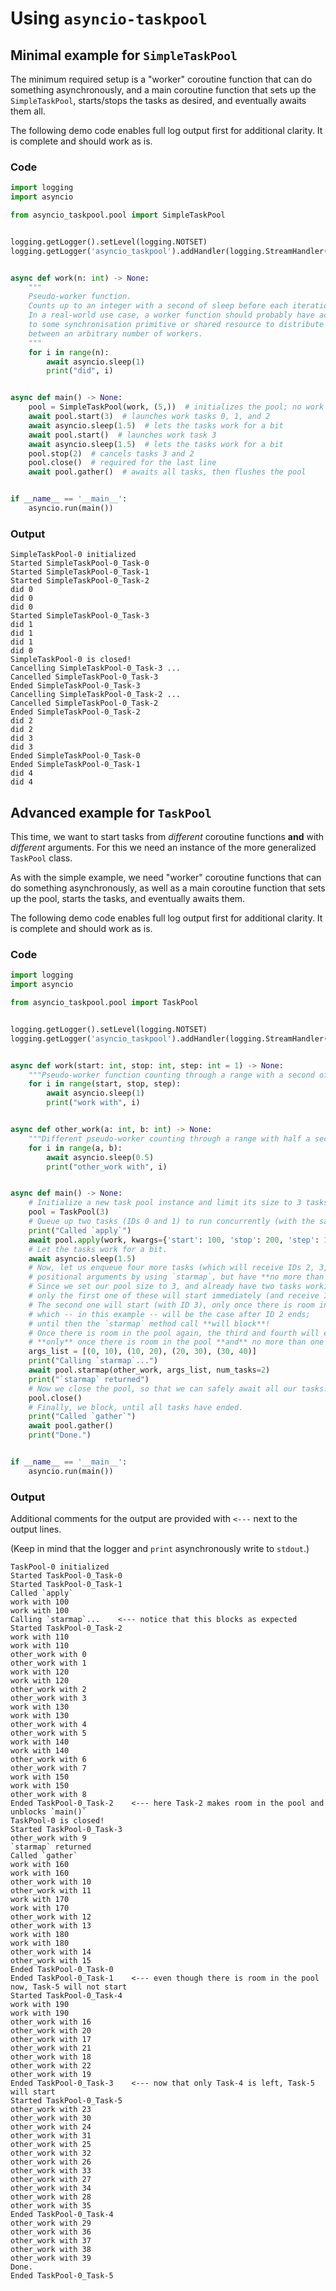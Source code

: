 # Using `asyncio-taskpool`

## Minimal example for `SimpleTaskPool`

The minimum required setup is a "worker" coroutine function that can do something asynchronously, and a main coroutine function that sets up the `SimpleTaskPool`, starts/stops the tasks as desired, and eventually awaits them all. 

The following demo code enables full log output first for additional clarity. It is complete and should work as is.

### Code
```python
import logging
import asyncio

from asyncio_taskpool.pool import SimpleTaskPool


logging.getLogger().setLevel(logging.NOTSET)
logging.getLogger('asyncio_taskpool').addHandler(logging.StreamHandler())


async def work(n: int) -> None:
    """
    Pseudo-worker function. 
    Counts up to an integer with a second of sleep before each iteration.
    In a real-world use case, a worker function should probably have access 
    to some synchronisation primitive or shared resource to distribute work 
    between an arbitrary number of workers.
    """
    for i in range(n):
        await asyncio.sleep(1)
        print("did", i)


async def main() -> None:
    pool = SimpleTaskPool(work, (5,))  # initializes the pool; no work is being done yet
    await pool.start(3)  # launches work tasks 0, 1, and 2
    await asyncio.sleep(1.5)  # lets the tasks work for a bit
    await pool.start()  # launches work task 3
    await asyncio.sleep(1.5)  # lets the tasks work for a bit
    pool.stop(2)  # cancels tasks 3 and 2
    pool.close()  # required for the last line
    await pool.gather()  # awaits all tasks, then flushes the pool


if __name__ == '__main__':
    asyncio.run(main())
```

### Output 
```
SimpleTaskPool-0 initialized
Started SimpleTaskPool-0_Task-0
Started SimpleTaskPool-0_Task-1
Started SimpleTaskPool-0_Task-2
did 0
did 0
did 0
Started SimpleTaskPool-0_Task-3
did 1
did 1
did 1
did 0
SimpleTaskPool-0 is closed!
Cancelling SimpleTaskPool-0_Task-3 ...
Cancelled SimpleTaskPool-0_Task-3
Ended SimpleTaskPool-0_Task-3
Cancelling SimpleTaskPool-0_Task-2 ...
Cancelled SimpleTaskPool-0_Task-2
Ended SimpleTaskPool-0_Task-2
did 2
did 2
did 3
did 3
Ended SimpleTaskPool-0_Task-0
Ended SimpleTaskPool-0_Task-1
did 4
did 4
```

## Advanced example for `TaskPool`

This time, we want to start tasks from _different_ coroutine functions **and** with _different_ arguments. For this we need an instance of the more generalized `TaskPool` class.

As with the simple example, we need "worker" coroutine functions that can do something asynchronously, as well as a main coroutine function that sets up the pool, starts the tasks, and eventually awaits them.

The following demo code enables full log output first for additional clarity. It is complete and should work as is.

### Code
```python
import logging
import asyncio

from asyncio_taskpool.pool import TaskPool


logging.getLogger().setLevel(logging.NOTSET)
logging.getLogger('asyncio_taskpool').addHandler(logging.StreamHandler())


async def work(start: int, stop: int, step: int = 1) -> None:
    """Pseudo-worker function counting through a range with a second of sleep in between each iteration."""
    for i in range(start, stop, step):
        await asyncio.sleep(1)
        print("work with", i)


async def other_work(a: int, b: int) -> None:
    """Different pseudo-worker counting through a range with half a second of sleep in between each iteration."""
    for i in range(a, b):
        await asyncio.sleep(0.5)
        print("other_work with", i)


async def main() -> None:
    # Initialize a new task pool instance and limit its size to 3 tasks.
    pool = TaskPool(3)
    # Queue up two tasks (IDs 0 and 1) to run concurrently (with the same positional arguments).
    print("Called `apply`")
    await pool.apply(work, kwargs={'start': 100, 'stop': 200, 'step': 10}, num=2)
    # Let the tasks work for a bit.
    await asyncio.sleep(1.5)
    # Now, let us enqueue four more tasks (which will receive IDs 2, 3, 4, and 5), each created with different 
    # positional arguments by using `starmap`, but have **no more than two of those** run concurrently.
    # Since we set our pool size to 3, and already have two tasks working within the pool,
    # only the first one of these will start immediately (and receive ID 2).
    # The second one will start (with ID 3), only once there is room in the pool,
    # which -- in this example -- will be the case after ID 2 ends;
    # until then the `starmap` method call **will block**!
    # Once there is room in the pool again, the third and fourth will each start (with IDs 4 and 5)
    # **only** once there is room in the pool **and** no more than one of these last four tasks is running.
    args_list = [(0, 10), (10, 20), (20, 30), (30, 40)]
    print("Calling `starmap`...")
    await pool.starmap(other_work, args_list, num_tasks=2)
    print("`starmap` returned")
    # Now we close the pool, so that we can safely await all our tasks.
    pool.close()
    # Finally, we block, until all tasks have ended.
    print("Called `gather`")
    await pool.gather()
    print("Done.")


if __name__ == '__main__':
    asyncio.run(main())
```

### Output 
Additional comments for the output are provided with `<---` next to the output lines.

(Keep in mind that the logger and `print` asynchronously write to `stdout`.)
```
TaskPool-0 initialized
Started TaskPool-0_Task-0
Started TaskPool-0_Task-1
Called `apply`
work with 100
work with 100
Calling `starmap`...    <--- notice that this blocks as expected
Started TaskPool-0_Task-2
work with 110
work with 110
other_work with 0
other_work with 1
work with 120
work with 120
other_work with 2
other_work with 3
work with 130
work with 130
other_work with 4
other_work with 5
work with 140
work with 140
other_work with 6
other_work with 7
work with 150
work with 150
other_work with 8
Ended TaskPool-0_Task-2    <--- here Task-2 makes room in the pool and unblocks `main()`
TaskPool-0 is closed!
Started TaskPool-0_Task-3
other_work with 9
`starmap` returned
Called `gather`
work with 160
work with 160
other_work with 10
other_work with 11
work with 170
work with 170
other_work with 12
other_work with 13
work with 180
work with 180
other_work with 14
other_work with 15
Ended TaskPool-0_Task-0
Ended TaskPool-0_Task-1    <--- even though there is room in the pool now, Task-5 will not start
Started TaskPool-0_Task-4
work with 190
work with 190
other_work with 16
other_work with 20
other_work with 17
other_work with 21
other_work with 18
other_work with 22
other_work with 19
Ended TaskPool-0_Task-3    <--- now that only Task-4 is left, Task-5 will start
Started TaskPool-0_Task-5
other_work with 23
other_work with 30
other_work with 24
other_work with 31
other_work with 25
other_work with 32
other_work with 26
other_work with 33
other_work with 27
other_work with 34
other_work with 28
other_work with 35
Ended TaskPool-0_Task-4
other_work with 29
other_work with 36
other_work with 37
other_work with 38
other_work with 39
Done.
Ended TaskPool-0_Task-5
```
